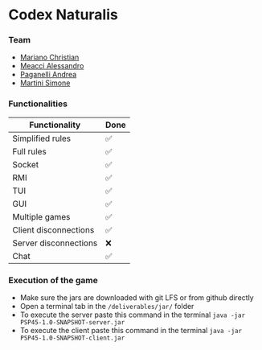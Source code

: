 # Codex Naturalis

### Team
- [Mariano Christian](https://github.com/ChristianMariano4)
- [Meacci Alessandro](https://github.com/AlessandroMeacci)
- [Paganelli Andrea](https://github.com/andreeapaganelli)
- [Martini Simone](https://github.com/Simone1Martini)

### Functionalities
| Functionality         | Done |
|-----------------------|------|
| Simplified rules      | ✅    |
| Full rules            | ✅    |
| Socket                | ✅    |
| RMI                   | ✅    |
| TUI                   | ✅    |
| GUI                   | ✅    |
| Multiple games        | ✅    |
| Client disconnections | ✅    |
| Server disconnections | ❌    |
| Chat                  | ✅    | 

### Execution of the game
- Make sure the jars are downloaded with git LFS or from github directly
- Open a terminal tab in the ```/deliverables/jar/``` folder
- To execute the server paste this command in the terminal ```java -jar PSP45-1.0-SNAPSHOT-server.jar```
- To execute the client paste this command in the terminal ```java -jar PSP45-1.0-SNAPSHOT-client.jar```
